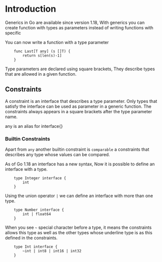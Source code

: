 # Introduction

Generics in Go are available since version 1.18, With generics you can create function with types as parameters instead of writing functions with specific

You can now write a function with a type parameter

``` golang
    func Last[T any] (s []T) {
        return s[len(s)-1]
    }
```

Type parameters are declared using square brackets, They describe types that are allowed in a given function.

## Constraints

A constraint is an interface that describes a type parameter. Only types that satisfy the interface can be used as parameter in a generic function. The constraints always appears in a square brackets after the type parameter name.

any is an alias for interface{}

### Builtin Constraints

Apart from `any` another builtin constraint is `comparable` a constraints that describes any type whose values can be compared.

As of Go 1.18 an interface has a new syntax, Now it is possible to define an interface with a type.

``` golang
    type Integer interface {
        int
    }
```

Using the union operator `|` we can define an interface with more than one type.

``` golang
    type Number interface {
        int | float64
    }
```

When you see `~` special character before a type, it means the constraints allows this type as well as the other types whose underline type is as this defined in the constraints.

``` golang
    type Int interface {
        ~int | int8 | int16 | int32
    }
```
